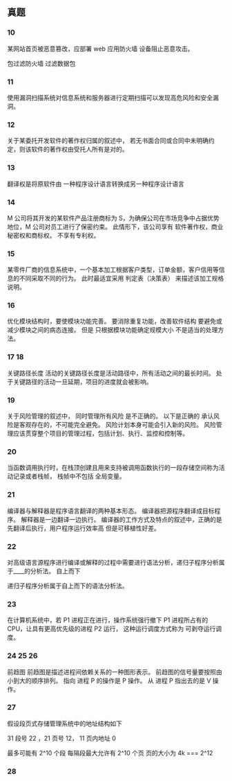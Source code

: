## 真题

### 10

某网站首页被恶意篡改，应部署 web 应用防火墙 设备阻止恶意攻击。

包过滤防火墙 过滤数据包

### 11

使用漏洞扫描系统对信息系统和服务器进行定期扫描可以发现高危风险和安全漏洞。

### 12

关于某委托开发软件的著作权归属的叙述中， 若无书面合同或合同中未明确约定，则该软件的著作权由受托人所有是对的。

### 13

翻译权是将原软件由
一种程序设计语言转换成另一种程序设计语言

### 14

M 公司将其开发的某软件产品注册商标为 S，为确保公司在市场竞争中占据优势地位，M 公司对员工进行了保密约束。
此情形下，该公司享有 软件著作权，商业秘密权和商标权。
不享有专利权。

### 15

某零件厂商的信息系统中，一个基本加工根据客户类型，订单金额，客户信用等信息的不同采取不同的行为。
此时最适宜采用 判定表（决策表） 来描述该加工规格说明。

### 16

优化模块结构时，要使模块功能完善。
要消除重复功能，改善软件结构
要避免或减少模块之间的病态连接。
但是 只根据模块功能确定规模大小 不是适当的处理方法。

### 17 18

关键路径长度
活动的关键路径长度是活动路径中，所有活动之间的最长时间。
处于关键路径的活动一旦延期，项目的进度就会被影响。

### 19

关于风险管理的叙述中， 同时管理所有风险 是不正确的。
以下是正确的
承认风险是客观存在的，不可能完全避免。
风险计划本身可能会引入新的风险。
风险管理应该贯穿整个项目的管理过程，包括计划、执行、监控和控制等。

### 20

当函数调用执行时，在栈顶创建且用来支持被调用函数执行的一段存储空间称为活动记录或者栈帧，
栈帧中不包括 全局变量。

### 21

编译器与解释器是程序语言翻译的两种基本形态。
编译器把源程序翻译成目标程序。
解释器是一边翻译一边执行。
编译器的工作方式及特点的叙述中，正确的是
先翻译后执行，用户程序运行效率高 但是可移植性好差。

### 22

对高级语言源程序进行编译或解释的过程中需要进行语法分析，递归子程序分析属于\_\_\_\_的分析法。
自上而下

递归子程序分析属于自上而下的语法分析法。

### 23

在计算机系统中，若 P1 进程正在进行，操作系统强行撤下 P1 进程所占有的 CPU，让具有更高优先级的进程 P2 运行，
这种运行调度方式称为 可剥夺运行调度。

### 24 25 26

前趋图
前趋图是描述进程间依赖关系的一种图形表示。
前趋图的信号量要按照由小到大的顺序排列。
指向 进程 P 的操作是 P 操作。
从 进程 P 指出去的是 V 操作。

### 27

假设段页式存储管理系统中的地址结构如下

31 段号 22 ，21 页号 12， 11 页内地址 0

最多可能有 2^10 个段
每隔段最大允许有 2^10 个页
页的大小为 4k === 2^12

### 28
